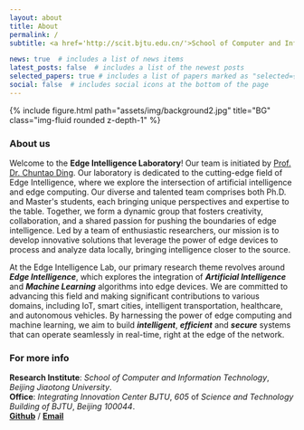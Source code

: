```yaml
---
layout: about
title: About
permalink: /
subtitle: <a href='http://scit.bjtu.edu.cn/'>School of Computer and Information Technology</a>&nbsp;&nbsp;&nbsp;&nbsp;&nbsp;&nbsp;&nbsp;&nbsp;&nbsp;&nbsp;<a href='https://www.bjtu.edu.cn/'>Beijing Jiaotong University(BJTU)</a>

news: true  # includes a list of news items
latest_posts: false  # includes a list of the newest posts
selected_papers: true # includes a list of papers marked as "selected={true}"
social: false  # includes social icons at the bottom of the page
---
```


<div class="row">
    <div class="col-sm mt-3 mt-md-0">
        {% include figure.html path="assets/img/background2.jpg" title="BG" class="img-fluid rounded z-depth-1" %}
    </div>
</div>

### About us
Welcome to the **Edge Intelligence Laboratory**! Our team is initiated by [Prof. Dr. Chuntao Ding](http://faculty.bjtu.edu.cn/9721/).
Our laboratory is dedicated to the cutting-edge field of Edge Intelligence, where we explore the intersection of artificial intelligence and edge computing. 
Our diverse and talented team comprises both Ph.D. and Master's students, each bringing unique perspectives and expertise to the table. 
Together, we form a dynamic group that fosters creativity, collaboration, and a shared passion for pushing the boundaries of edge intelligence. 
Led by a team of enthusiastic researchers, our mission is to develop innovative solutions that leverage the power of edge devices to process and analyze data locally, bringing intelligence closer to the source. 

At the Edge Intelligence Lab, our primary research theme revolves around ***Edge Intelligence***, which explores the integration of ***Artificial Intelligence*** and ***Machine Learning*** algorithms into edge devices. 
We are committed to advancing this field and making significant contributions to various domains, including IoT, smart cities, intelligent transportation, healthcare, and autonomous vehicles. 
By harnessing the power of edge computing and machine learning, we aim to build ***intelligent***, ***efficient*** and ***secure*** systems that can operate seamlessly in real-time, right at the edge of the network.

### For more info
**Research Institute**: *School of Computer and Information Technology*, *Beijing Jiaotong University*.<br>
**Office**: *Integrating Innovation Center BJTU*, *605* of *Science and Technology Building of BJTU*, *Beijing 100044*.<br>
[**Github**](https://github.com/bjtuedgeintell) / [**Email**](chtding@bjtu.edu.cn) <br>
